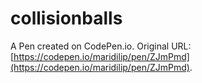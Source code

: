 # collisionballs

A Pen created on CodePen.io. Original URL: [https://codepen.io/maridilip/pen/ZJmPmd](https://codepen.io/maridilip/pen/ZJmPmd).


